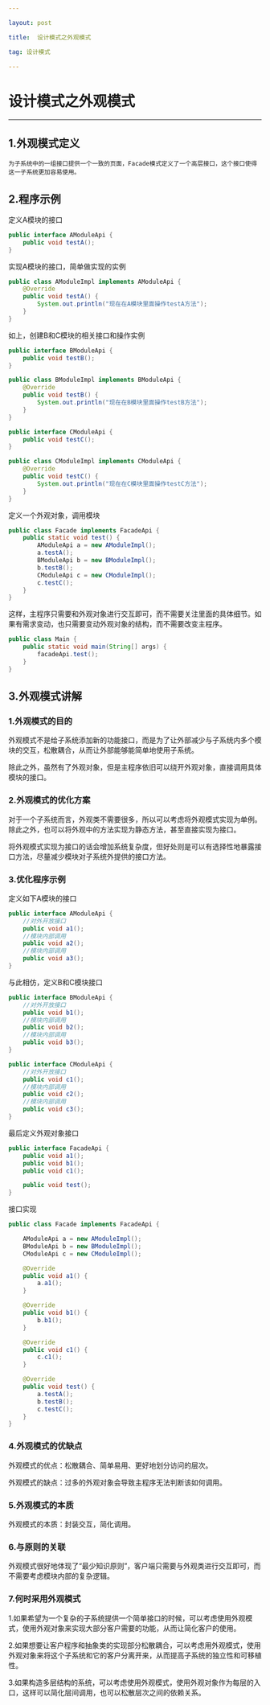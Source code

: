 ```yaml
---

layout: post

title:  设计模式之外观模式

tag: 设计模式

---
```

# 设计模式之外观模式



---

## 1.外观模式定义

```
为子系统中的一组接口提供一个一致的页面，Facade模式定义了一个高层接口，这个接口使得这一子系统更加容易使用。
```

## 2.程序示例

定义A模块的接口

```java
public interface AModuleApi {
    public void testA();
}
```

实现A模块的接口，简单做实现的实例

```java
public class AModuleImpl implements AModuleApi {
    @Override
    public void testA() {
        System.out.println("现在在A模块里面操作testA方法");
    }
}
```

如上，创建B和C模块的相关接口和操作实例

```java
public interface BModuleApi {
    public void testB();
}
```

```java
public class BModuleImpl implements BModuleApi {
    @Override
    public void testB() {
        System.out.println("现在在B模块里面操作testB方法");
    }
}
```

```java
public interface CModuleApi {
    public void testC();
}
```

```java
public class CModuleImpl implements CModuleApi {
    @Override
    public void testC() {
        System.out.println("现在在C模块里面操作testC方法");
    }
}
```

定义一个外观对象，调用模块

```java
public class Facade implements FacadeApi {
    public static void test() {
        AModuleApi a = new AModuleImpl();
        a.testA();
        BModuleApi b = new BModuleImpl();
        b.testB();
        CModuleApi c = new CModuleImpl();
        c.testC();
    }
}
```

这样，主程序只需要和外观对象进行交互即可，而不需要关注里面的具体细节。如果有需求变动，也只需要变动外观对象的结构，而不需要改变主程序。

```java
public class Main {
    public static void main(String[] args) {
        facadeApi.test();
    }
}
```

## 3.外观模式讲解

### 1.外观模式的目的

外观模式不是给子系统添加新的功能接口，而是为了让外部减少与子系统内多个模块的交互，松散耦合，从而让外部能够能简单地使用子系统。

除此之外，虽然有了外观对象，但是主程序依旧可以绕开外观对象，直接调用具体模块的接口。

### 2.外观模式的优化方案

对于一个子系统而言，外观类不需要很多，所以可以考虑将外观模式实现为单例。除此之外，也可以将外观中的方法实现为静态方法，甚至直接实现为接口。

将外观模式实现为接口的话会增加系统复杂度，但好处则是可以有选择性地暴露接口方法，尽量减少模块对子系统外提供的接口方法。

### 3.优化程序示例

定义如下A模块的接口

```java
public interface AModuleApi {
    //对外开放接口
    public void a1();
    //模块内部调用
    public void a2();
    //模块内部调用
    public void a3();
}
```

与此相仿，定义B和C模块接口

```java
public interface BModuleApi {
    //对外开放接口
    public void b1();
    //模块内部调用
    public void b2();
    //模块内部调用
    public void b3();
}
```

```java
public interface CModuleApi {
    //对外开放接口
    public void c1();
    //模块内部调用
    public void c2();
    //模块内部调用
    public void c3();
}
```

最后定义外观对象接口

```java
public interface FacadeApi {
    public void a1();
    public void b1();
    public void c1();

    public void test();
}
```

接口实现

```java
public class Facade implements FacadeApi {

    AModuleApi a = new AModuleImpl();
    BModuleApi b = new BModuleImpl();
    CModuleApi c = new CModuleImpl();

    @Override
    public void a1() {
        a.a1();
    }

    @Override
    public void b1() {
        b.b1();
    }

    @Override
    public void c1() {
        c.c1();
    }

    @Override
    public void test() {
        a.testA();
        b.testB();
        c.testC();
    }
}
```

### 4.外观模式的优缺点

外观模式的优点：松散耦合、简单易用、更好地划分访问的层次。

外观模式的缺点：过多的外观对象会导致主程序无法判断该如何调用。

### 5.外观模式的本质

外观模式的本质：封装交互，简化调用。

### 6.与原则的关联

外观模式很好地体现了“最少知识原则”，客户端只需要与外观类进行交互即可，而不需要考虑模块内部的复杂逻辑。

### 7.何时采用外观模式

1.如果希望为一个复杂的子系统提供一个简单接口的时候，可以考虑使用外观模式，使用外观对象来实现大部分客户需要的功能，从而让简化客户的使用。

2.如果想要让客户程序和抽象类的实现部分松散耦合，可以考虑用外观模式，使用外观对象来将这个子系统和它的客户分离开来，从而提高子系统的独立性和可移植性。

3.如果构造多层结构的系统，可以考虑使用外观模式，使用外观对象作为每层的入口，这样可以简化层间调用，也可以松散层次之间的依赖关系。
        

